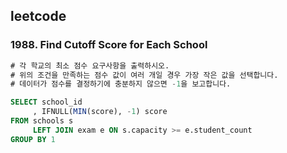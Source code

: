 ## leetcode 
### 1988. Find Cutoff Score for Each School

```sql
# 각 학교의 최소 점수 요구사항을 출력하시오. 
# 위의 조건을 만족하는 점수 값이 여러 개일 경우 가장 작은 값을 선택합니다.
# 데이터가 점수를 결정하기에 충분하지 않으면 -1을 보고합니다. 

SELECT school_id
     , IFNULL(MIN(score), -1) score
FROM schools s
     LEFT JOIN exam e ON s.capacity >= e.student_count
GROUP BY 1


```
